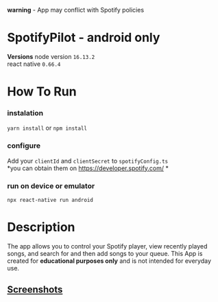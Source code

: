 
**warning** - App may conflict with Spotify policies

# SpotifyPilot - android only
**Versions**
node version `16.13.2` <br />
react native `0.66.4` <br />

# How To Run

### instalation

`yarn install` or `npm install`

### configure
Add your `clientId` and `clientSecret` to `spotifyConfig.ts` <br />
*you can obtain them on https://developer.spotify.com/ *

### run on device or emulator

`npx react-native run android`

# Description 

The app allows you to control your Spotify player, view recently played songs, and search for and then add songs to your queue. This App is created for **educational purposes only** and is not intended for everyday use.

## [Screenshots](screenshots)
